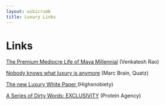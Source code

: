 ```yaml
---
layout: wikicrumb
title: Luxury Links 
---
```


# Links

[The Premium Mediocre Life of Maya Millennial][1] (Venkatesh Rao)

[Nobody knows what luxury is anymore][2] (Marc Brain, Quatz)

[The new Luxury White Paper ][3](Highsnobiety)

[A Series of Dirty Words: EXCLUSIVITY][4] (Protein Agency)



[1]:	https://www.ribbonfarm.com/2017/08/17/the-premium-mediocre-life-of-maya-millennial/
[2]:	https://qz.com/1303457/nobody-knows-what-luxury-is-anymore/
[3]:	https://www.highsnobiety.com/p/the-new-luxury-whitepaper-highsnobiety/
[4]:	https://www.proteinagency.com/reports/a-series-of-dirty-words-exclusivity